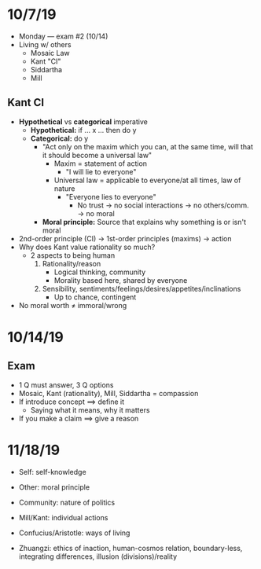 # 10/7/19
* Monday — exam #2 (10/14)
* Living w/ others
    * Mosaic Law
    * Kant "CI"
    * Siddartha
    * Mill

## Kant CI
* **Hypothetical** vs **categorical** imperative
    * **Hypothetical:** if ... x ... then do y
    * **Categorical:** do y
        * "Act only on the maxim which you can, at the same time, will that it
            should become a universal law"
            * Maxim = statement of action
                * "I will lie to everyone"
            * Universal law = applicable to everyone/at all times, law of
                nature
                * "Everyone lies to everyone"
                    * No trust → no social interactions → no others/comm. → no
                        moral
        * **Moral principle:** Source that explains why something is or isn't moral
* 2nd-order principle (CI) → 1st-order principles (maxims) → action
* Why does Kant value rationality so much?
    * 2 aspects to being human
        1. Rationality/reason
            * Logical thinking, community
            * Morality based here, shared by everyone
        2. Sensibility, sentiments/feelings/desires/appetites/inclinations
            * Up to chance, contingent
* No moral worth $\not=$ immoral/wrong

# 10/14/19
## Exam
* 1 Q must answer, 3 Q options
* Mosaic, Kant (rationality), Mill, Siddartha = compassion
* If introduce concept $\implies$ define it
    * Saying what it means, why it matters
* If you make a claim $\implies$ give a reason

# 11/18/19
* Self: self-knowledge
* Other: moral principle
* Community: nature of politics

* Mill/Kant: individual actions
* Confucius/Aristotle: ways of living
* Zhuangzi: ethics of inaction, human-cosmos relation, boundary-less,
    integrating differences, illusion (divisions)/reality
